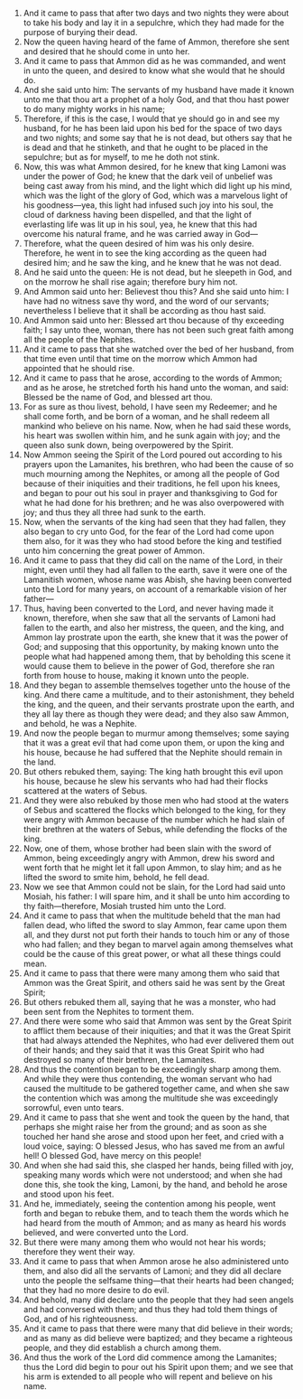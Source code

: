 1. And it came to pass that after two days and two nights they were about to take his body and lay it in a sepulchre, which they had made for the purpose of burying their dead.
2. Now the queen having heard of the fame of Ammon, therefore she sent and desired that he should come in unto her.
3. And it came to pass that Ammon did as he was commanded, and went in unto the queen, and desired to know what she would that he should do.
4. And she said unto him: The servants of my husband have made it known unto me that thou art a prophet of a holy God, and that thou hast power to do many mighty works in his name;
5. Therefore, if this is the case, I would that ye should go in and see my husband, for he has been laid upon his bed for the space of two days and two nights; and some say that he is not dead, but others say that he is dead and that he stinketh, and that he ought to be placed in the sepulchre; but as for myself, to me he doth not stink.
6. Now, this was what Ammon desired, for he knew that king Lamoni was under the power of God; he knew that the dark veil of unbelief was being cast away from his mind, and the light which did light up his mind, which was the light of the glory of God, which was a marvelous light of his goodness—yea, this light had infused such joy into his soul, the cloud of darkness having been dispelled, and that the light of everlasting life was lit up in his soul, yea, he knew that this had overcome his natural frame, and he was carried away in God—
7. Therefore, what the queen desired of him was his only desire. Therefore, he went in to see the king according as the queen had desired him; and he saw the king, and he knew that he was not dead.
8. And he said unto the queen: He is not dead, but he sleepeth in God, and on the morrow he shall rise again; therefore bury him not.
9. And Ammon said unto her: Believest thou this? And she said unto him: I have had no witness save thy word, and the word of our servants; nevertheless I believe that it shall be according as thou hast said.
10. And Ammon said unto her: Blessed art thou because of thy exceeding faith; I say unto thee, woman, there has not been such great faith among all the people of the Nephites.
11. And it came to pass that she watched over the bed of her husband, from that time even until that time on the morrow which Ammon had appointed that he should rise.
12. And it came to pass that he arose, according to the words of Ammon; and as he arose, he stretched forth his hand unto the woman, and said: Blessed be the name of God, and blessed art thou.
13. For as sure as thou livest, behold, I have seen my Redeemer; and he shall come forth, and be born of a woman, and he shall redeem all mankind who believe on his name. Now, when he had said these words, his heart was swollen within him, and he sunk again with joy; and the queen also sunk down, being overpowered by the Spirit.
14. Now Ammon seeing the Spirit of the Lord poured out according to his prayers upon the Lamanites, his brethren, who had been the cause of so much mourning among the Nephites, or among all the people of God because of their iniquities and their traditions, he fell upon his knees, and began to pour out his soul in prayer and thanksgiving to God for what he had done for his brethren; and he was also overpowered with joy; and thus they all three had sunk to the earth.
15. Now, when the servants of the king had seen that they had fallen, they also began to cry unto God, for the fear of the Lord had come upon them also, for it was they who had stood before the king and testified unto him concerning the great power of Ammon.
16. And it came to pass that they did call on the name of the Lord, in their might, even until they had all fallen to the earth, save it were one of the Lamanitish women, whose name was Abish, she having been converted unto the Lord for many years, on account of a remarkable vision of her father—
17. Thus, having been converted to the Lord, and never having made it known, therefore, when she saw that all the servants of Lamoni had fallen to the earth, and also her mistress, the queen, and the king, and Ammon lay prostrate upon the earth, she knew that it was the power of God; and supposing that this opportunity, by making known unto the people what had happened among them, that by beholding this scene it would cause them to believe in the power of God, therefore she ran forth from house to house, making it known unto the people.
18. And they began to assemble themselves together unto the house of the king. And there came a multitude, and to their astonishment, they beheld the king, and the queen, and their servants prostrate upon the earth, and they all lay there as though they were dead; and they also saw Ammon, and behold, he was a Nephite.
19. And now the people began to murmur among themselves; some saying that it was a great evil that had come upon them, or upon the king and his house, because he had suffered that the Nephite should remain in the land.
20. But others rebuked them, saying: The king hath brought this evil upon his house, because he slew his servants who had had their flocks scattered at the waters of Sebus.
21. And they were also rebuked by those men who had stood at the waters of Sebus and scattered the flocks which belonged to the king, for they were angry with Ammon because of the number which he had slain of their brethren at the waters of Sebus, while defending the flocks of the king.
22. Now, one of them, whose brother had been slain with the sword of Ammon, being exceedingly angry with Ammon, drew his sword and went forth that he might let it fall upon Ammon, to slay him; and as he lifted the sword to smite him, behold, he fell dead.
23. Now we see that Ammon could not be slain, for the Lord had said unto Mosiah, his father: I will spare him, and it shall be unto him according to thy faith—therefore, Mosiah trusted him unto the Lord.
24. And it came to pass that when the multitude beheld that the man had fallen dead, who lifted the sword to slay Ammon, fear came upon them all, and they durst not put forth their hands to touch him or any of those who had fallen; and they began to marvel again among themselves what could be the cause of this great power, or what all these things could mean.
25. And it came to pass that there were many among them who said that Ammon was the Great Spirit, and others said he was sent by the Great Spirit;
26. But others rebuked them all, saying that he was a monster, who had been sent from the Nephites to torment them.
27. And there were some who said that Ammon was sent by the Great Spirit to afflict them because of their iniquities; and that it was the Great Spirit that had always attended the Nephites, who had ever delivered them out of their hands; and they said that it was this Great Spirit who had destroyed so many of their brethren, the Lamanites.
28. And thus the contention began to be exceedingly sharp among them. And while they were thus contending, the woman servant who had caused the multitude to be gathered together came, and when she saw the contention which was among the multitude she was exceedingly sorrowful, even unto tears.
29. And it came to pass that she went and took the queen by the hand, that perhaps she might raise her from the ground; and as soon as she touched her hand she arose and stood upon her feet, and cried with a loud voice, saying: O blessed Jesus, who has saved me from an awful hell! O blessed God, have mercy on this people!
30. And when she had said this, she clasped her hands, being filled with joy, speaking many words which were not understood; and when she had done this, she took the king, Lamoni, by the hand, and behold he arose and stood upon his feet.
31. And he, immediately, seeing the contention among his people, went forth and began to rebuke them, and to teach them the words which he had heard from the mouth of Ammon; and as many as heard his words believed, and were converted unto the Lord.
32. But there were many among them who would not hear his words; therefore they went their way.
33. And it came to pass that when Ammon arose he also administered unto them, and also did all the servants of Lamoni; and they did all declare unto the people the selfsame thing—that their hearts had been changed; that they had no more desire to do evil.
34. And behold, many did declare unto the people that they had seen angels and had conversed with them; and thus they had told them things of God, and of his righteousness.
35. And it came to pass that there were many that did believe in their words; and as many as did believe were baptized; and they became a righteous people, and they did establish a church among them.
36. And thus the work of the Lord did commence among the Lamanites; thus the Lord did begin to pour out his Spirit upon them; and we see that his arm is extended to all people who will repent and believe on his name.

